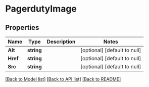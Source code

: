 # PagerdutyImage

## Properties
Name | Type | Description | Notes
------------ | ------------- | ------------- | -------------
**Alt** | **string** |  | [optional] [default to null]
**Href** | **string** |  | [optional] [default to null]
**Src** | **string** |  | [optional] [default to null]

[[Back to Model list]](../README.md#documentation-for-models) [[Back to API list]](../README.md#documentation-for-api-endpoints) [[Back to README]](../README.md)


